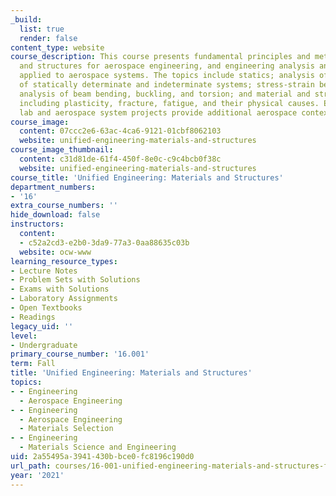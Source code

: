 ```yaml
---
_build:
  list: true
  render: false
content_type: website
course_description: This course presents fundamental principles and methods of materials
  and structures for aerospace engineering, and engineering analysis and design concepts
  applied to aerospace systems. The topics include statics; analysis of trusses; analysis
  of statically determinate and indeterminate systems; stress-strain behavior of materials;
  analysis of beam bending, buckling, and torsion; and material and structural failure,
  including plasticity, fracture, fatigue, and their physical causes. Experiential
  lab and aerospace system projects provide additional aerospace context.
course_image:
  content: 07ccc2e6-63ac-4ca6-9121-01cbf8062103
  website: unified-engineering-materials-and-structures
course_image_thumbnail:
  content: c31d81de-61f4-450f-8e0c-c9c4bcb0f38c
  website: unified-engineering-materials-and-structures
course_title: 'Unified Engineering: Materials and Structures'
department_numbers:
- '16'
extra_course_numbers: ''
hide_download: false
instructors:
  content:
  - c52a2cd3-e2b0-3da9-77a3-0aa88635c03b
  website: ocw-www
learning_resource_types:
- Lecture Notes
- Problem Sets with Solutions
- Exams with Solutions
- Laboratory Assignments
- Open Textbooks
- Readings
legacy_uid: ''
level:
- Undergraduate
primary_course_number: '16.001'
term: Fall
title: 'Unified Engineering: Materials and Structures'
topics:
- - Engineering
  - Aerospace Engineering
- - Engineering
  - Aerospace Engineering
  - Materials Selection
- - Engineering
  - Materials Science and Engineering
uid: 2a55495a-3941-430b-bce0-fc8196c190d0
url_path: courses/16-001-unified-engineering-materials-and-structures-fall-2021
year: '2021'
---
```


